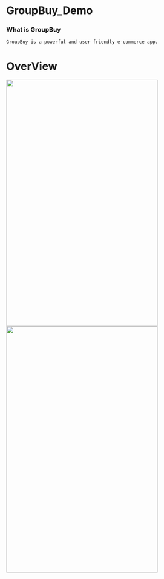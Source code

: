 # GroupBuy_Demo
### What is GroupBuy
    GroupBuy is a powerful and user friendly e-commerce app.
    
   

# OverView
<img width="400" height="650" src="https://raw.githubusercontent.com/niconicocbf/GroupBuy_Demo/master/res/raw/group_main.gif" />
<img width="400" height="650" src="https://raw.githubusercontent.com/niconicocbf/GroupBuy_Demo/master/res/raw/groupbuy_tow.gif" />




